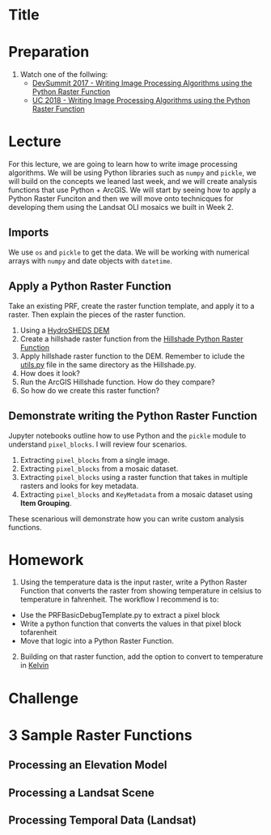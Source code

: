 # Title

# Preparation
1. Watch one of the follwing:
    - [DevSummit 2017 - Writing Image Processing Algorithms using the Python Raster Function](https://www.esri.com/videos/watch?videoid=OgwnKRrVHN0)
    - [UC 2018 - Writing Image Processing Algorithms using the Python Raster Function](https://www.esri.com/videos/watch?videoid=FenT61l-xyQ&title=writing-image-processing-algorithms-using-the-python-raster-function)

# Lecture
For this lecture, we are going to learn how to write image processing algorithms. We will be using Python libraries such as ```numpy``` and ```pickle```, we will build on the concepts we leaned last week, and we will create analysis functions that use Python + ArcGIS. We will start by seeing how to apply a Python Raster Funciton and then we will move onto technicques for developing them using the Landsat OLI mosaics we built in Week 2.



## Imports

We use ```os``` and ```pickle``` to get the data. We will be working with numerical arrays with ```numpy``` and date objects with ```datetime```.

## Apply a Python Raster Function
Take an existing PRF, create the raster function template, and apply it to a raster. Then explain the pieces of the raster function.
1. Using a [HydroSHEDS DEM](https://hydrosheds.cr.usgs.gov/dataavail.php)
2. Create a hillshade raster function from the [Hillshade Python Raster Function](https://github.com/Esri/raster-functions/blob/master/functions/Hillshade.py)
3. Apply hillshade raster function to the DEM. Remember to iclude the [utils.py](https://github.com/Esri/raster-functions/blob/master/functions/utils.py) file in the same directory as the Hillshade.py.
4. How does it look?
5. Run the ArcGIS Hillshade function. How do they compare?
6. So how do we create this raster function?

## Demonstrate writing the Python Raster Function
Jupyter notebooks outline how to use Python and the ```pickle``` module to understand ```pixel_blocks```. I will review four scenarios. 
1. Extracting ```pixel_blocks``` from a single image.
2. Extracting ```pixel_blocks``` from a mosaic dataset.
3. Extracting ```pixel_blocks``` using a raster function that takes in multiple rasters and looks for key metadata.
4. Extracting ```pixel_blocks``` and ```KeyMetadata``` from a mosaic dataset using **Item Grouping**.

These scenarious will demonstrate how you can write custom analysis functions.

# Homework
1. Using the temperature data is the input raster, write a Python Raster Function that converts the raster from showing temperature in celsius to temperature in fahrenheit. The workflow I recommend is to:
- Use the PRFBasicDebugTemplate.py to extract a pixel block
- Write a python function that converts the values in that pixel block tofarenheit
- Move that logic into a Python Raster Function.

2. Building on that raster function, add the option to convert to temperature in [Kelvin](https://www.rapidtables.com/convert/temperature/how-celsius-to-kelvin.html)

# Challenge

# 3 Sample Raster Functions
## Processing an Elevation Model

## Processing a Landsat Scene

## Processing Temporal Data (Landsat)
